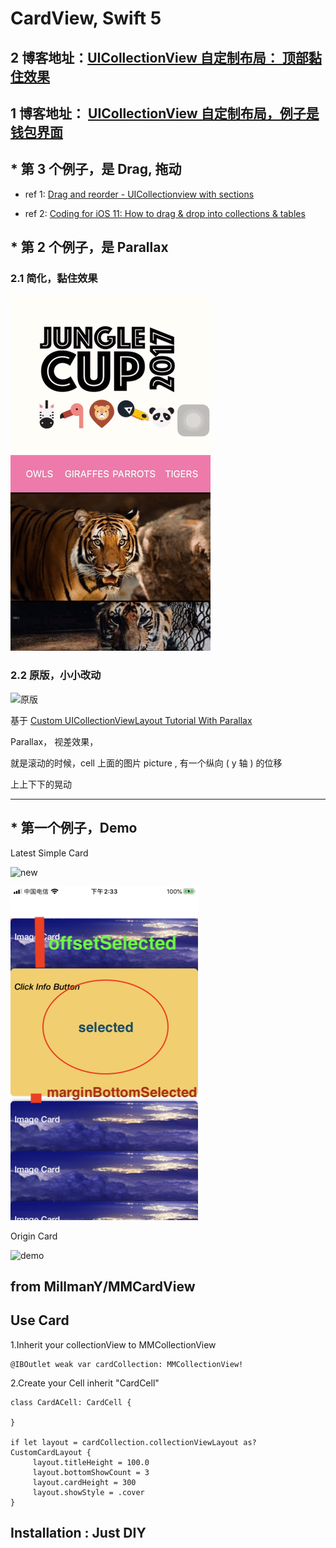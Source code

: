 # CardView, Swift 5





## 2 博客地址：[UICollectionView 自定制布局： 顶部黏住效果](https://juejin.im/post/6855937244667215885)


## 1 博客地址： [UICollectionView 自定制布局，例子是钱包界面](https://juejin.im/post/5ef5b7206fb9a07eae53ea3e)


## * 第 3 个例子，是 Drag, 拖动


* ref 1: [Drag and reorder - UICollectionview with sections](https://stackoverflow.com/questions/39080807/drag-and-reorder-uicollectionview-with-sections)


* ref 2: [Coding for iOS 11: How to drag & drop into collections & tables](https://hackernoon.com/drag-it-drop-it-in-collection-table-ios-11-6bd28795b313)


## * 第 2 个例子，是 Parallax



### 2.1 简化，黏住效果


![easy](https://github.com/coyingcat/CardCollection/blob/master/Src/aaa.gif)




### 2.2 原版，小小改动



![原版](https://github.com/coyingcat/CardCollection/blob/master/Src/custom-layout-parallax-gif-final.gif)


基于 [Custom UICollectionViewLayout Tutorial With Parallax](https://www.raywenderlich.com/527-custom-uicollectionviewlayout-tutorial-with-parallax#toc-anchor-011) 


Parallax， 视差效果，

就是滚动的时候，cell 上面的图片 picture , 有一个纵向 ( y 轴 ) 的位移

上上下下的晃动

<hr>


## * 第一个例子，Demo


Latest Simple Card




![new](https://github.com/coyingcat/CardCollection/blob/master/Src/1111.gif)


![tip](https://github.com/coyingcat/CardCollection/blob/master/Src/_wwwweee.png)


Origin Card

![demo](https://github.com/MillmanY/MMCardView/blob/master/demo.gif)



## from MillmanY/MMCardView



## Use Card


1.Inherit your collectionView to MMCollectionView
       
    @IBOutlet weak var cardCollection: MMCollectionView!
    
2.Create your Cell inherit "CardCell"

    class CardACell: CardCell {

    }

    if let layout = cardCollection.collectionViewLayout as? CustomCardLayout {
         layout.titleHeight = 100.0
         layout.bottomShowCount = 3
         layout.cardHeight = 300
         layout.showStyle = .cover
    }



## Installation : Just DIY

